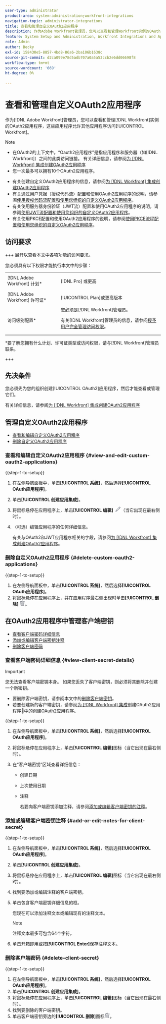 ```yaml
---
user-type: administrator
product-area: system-administration;workfront-integrations
navigation-topic: administrator-integrations
title: 查看和管理自定义OAuth2应用程序
description: 作为Adobe Workfront管理员，您可以查看和管理Workfront实例的OAuth2应用程序，这些应用程序允许其他应用程序访问Workfront。
feature: System Setup and Administration, Workfront Integrations and Apps
role: Admin
author: Becky
exl-id: 158430e5-8857-4bd8-86a6-2ba106b1638c
source-git-commit: d2ca099e78d5adb707a0a5a53ccb2e6dd06698f8
workflow-type: tm+mt
source-wordcount: '669'
ht-degree: 0%

---
```


# 查看和管理自定义OAuth2应用程序

作为[!DNL Adobe Workfront]管理员，您可以查看和管理[!DNL Workfront]实例的OAuth2应用程序，这些应用程序允许其他应用程序访问[!UICONTROL Workfront]。

>[!NOTE]
>
>* 在OAuth2的上下文中，“Oauth2应用程序”是指应用程序和服务器（如[!DNL Workfront]）之间的此类访问链接。 有关详细信息，请参阅[为 [!DNL Workfront] 集成创建OAuth2应用程序](../../administration-and-setup/configure-integrations/create-oauth-application.md)
>* 您一次最多可以拥有10个OAuth2应用程序。

* 有关创建自定义OAuth2应用程序的信息，请参阅[为 [!DNL Workfront] 集成创建OAuth2应用程序](../../administration-and-setup/configure-integrations/create-oauth-application.md)
* 有关通过用户凭据（授权代码流）配置和使用OAuth2应用程序的说明，请参阅[使用授权代码流配置和使用您组织的自定义OAuth2应用程序](../../wf-api/api/oauth-app-code-token-flow.md)。
* 有关使用服务器身份验证（JWT流）配置和使用OAuth2应用程序的说明，请参阅[使用JWT流配置和使用您组织的自定义OAuth2应用程序](../../wf-api/api/oauth-app-jwt-flow.md)。
* 有关使用PKCE配置和使用OAuth2应用程序的说明，请参阅[使用PKCE流程配置和使用您组织的自定义OAuth2应用程序](../../wf-api/api/oauth-app-pkce-flow.md)。

## 访问要求

+++ 展开以查看本文中各项功能的访问要求。

您必须具有以下权限才能执行本文中的步骤：

<table style="table-layout:auto"> 
 <col> 
 <col> 
 <tbody> 
  <tr> 
   <td role="rowheader">[!DNL Adobe Workfront] 计划*</td> 
   <td> <p>[!DNL Pro] 或更高</p> </td> 
  </tr> 
  <tr> 
   <td role="rowheader">[!DNL Adobe Workfront] 许可证*</td> 
   <td> <p>[!UICONTROL Plan]或更高版本</p> </td> 
  </tr> 
  <tr> 
   <td role="rowheader">访问级别配置*</td> 
   <td> 您必须是[!DNL Workfront]管理员。 </p>
    <p>有关[!DNL Workfront]管理员的信息，请参阅<a href="../../administration-and-setup/add-users/configure-and-grant-access/grant-a-user-full-administrative-access.md" class="MCXref xref">授予用户完全管理访问权限</a>。</p>
     </td> 
  </tr> 
 </tbody> 
</table>

&#42;要了解您拥有什么计划、许可证类型或访问权限，请与[!DNL Workfront]管理员联系。

+++

## 先决条件

您必须先为您的组织创建[!UICONTROL OAuth2]应用程序，然后才能查看或管理它们。

有关详细信息，请参阅[为 [!DNL Workfront] 集成创建OAuth2应用程序](../../administration-and-setup/configure-integrations/create-oauth-application.md)

## 管理自定义OAuth2应用程序

* [查看和编辑自定义OAuth2应用程序](#view-and-edit-custom-oauth2-applications)
* [删除自定义OAuth2应用程序](#delete-custom-oauth2-applications)

### 查看和编辑自定义OAuth2应用程序 {#view-and-edit-custom-oauth2-applications}

{{step-1-to-setup}}

1. 在左侧导航面板中，单击&#x200B;**[!UICONTROL 系统]**，然后选择&#x200B;**[!UICONTROL OAuth应用程序]**。
1. 单击&#x200B;**[!UICONTROL 创建应用集成]**。
1. 将鼠标悬停在应用程序上，单击&#x200B;**[!UICONTROL 编辑]** ![编辑图标](assets/edit-icon.png)（当它出现在最右侧时）。
1. （可选）编辑应用程序的任何详细信息。

   有关与OAuth2和JWT应用程序相关的字段，请参阅[为 [!DNL Workfront] 集成创建OAuth2应用程序](../../administration-and-setup/configure-integrations/create-oauth-application.md)。

### 删除自定义OAuth2应用程序 {#delete-custom-oauth2-applications}

{{step-1-to-setup}}

1. 在左侧导航面板中，单击&#x200B;**[!UICONTROL 系统]**，然后选择&#x200B;**[!UICONTROL OAuth应用程序]**。
1. 将鼠标悬停在应用程序上，并在应用程序最右侧出现时单击&#x200B;**[!UICONTROL 删除]** ![删除](assets/delete.png)。

## 在OAuth2应用程序中管理客户端密钥

* [查看客户端密码详细信息](#view-client-secret-details)
* [添加或编辑客户端密钥注释](#add-or-edit-notes-for-client-secret)
* [删除客户端密码](#delete-client-secret)

### 查看客户端密码详细信息 {#view-client-secret-details}

>[!IMPORTANT]
>
>您无法查看客户端密钥本身。 如果您丢失了客户端密钥，则必须将其删除并创建一个新密钥。
>
>* 要删除客户端密钥，请参阅本文中的[删除客户端密钥](#delete-client-secret)。
>* 若要创建新的客户端密钥，请参阅[为 [!DNL Workfront] 集成](../../administration-and-setup/configure-integrations/create-oauth-application.md)创建OAuth2应用程序[&#128279;](../../administration-and-setup/configure-integrations/create-oauth-application.md#create)中的创建OAuth2应用程序。
>

{{step-1-to-setup}}

1. 在左侧导航面板中，单击&#x200B;**[!UICONTROL 系统]**，然后选择&#x200B;**[!UICONTROL OAuth应用程序]**。
1. 将鼠标悬停在应用程序上，单击&#x200B;**[!UICONTROL 编辑]**&#x200B;图标（当它出现在最右侧时）。
1. 在“客户端密钥”区域查看详细信息：

   * 创建日期
   * 上次使用日期
   * 注释

     若要向客户端密钥添加注释，请参阅[添加或编辑客户端密钥的注释](#add-or-edit-notes-for-client-secret)。

### 添加或编辑客户端密钥注释 {#add-or-edit-notes-for-client-secret}

{{step-1-to-setup}}

1. 在左侧导航面板中，单击&#x200B;**[!UICONTROL 系统]**，然后选择&#x200B;**[!UICONTROL OAuth应用程序]**。
1. 单击&#x200B;**[!UICONTROL 创建应用集成]**。
1. 将鼠标悬停在应用程序上，单击&#x200B;**[!UICONTROL 编辑]**&#x200B;图标（当它出现在最右侧时）。
1. 找到要添加或编辑注释的客户端密钥。
1. 单击包含客户端密钥详细信息的框。

   您现在可以添加注释文本或编辑现有的注释文本。

   >[!NOTE]
   >
   >注释文本最多可包含64个字符。

1. 单击开箱即用或按&#x200B;**[!UICONTROL Enter]**&#x200B;保存注释文本。

### 删除客户端密码 {#delete-client-secret}

{{step-1-to-setup}}

1. 在左侧导航面板中，单击&#x200B;**[!UICONTROL 系统]**，然后选择&#x200B;**[!UICONTROL OAuth应用程序]**。
1. 单击&#x200B;**[!UICONTROL 创建应用集成]**。
1. 将鼠标悬停在应用程序上，单击&#x200B;**[!UICONTROL 编辑]**&#x200B;图标（当它出现在最右侧时）。
1. 找到要删除的客户端密钥。
1. 单击客户端密钥旁边的&#x200B;**[!UICONTROL 删除]**&#x200B;图标![删除](assets/delete.png)。
